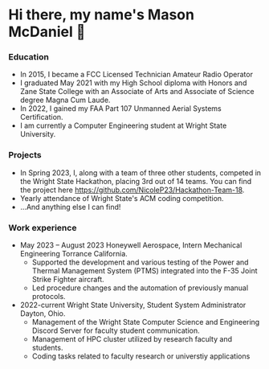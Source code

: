 # Hi there, my name's Mason McDaniel 👋


### Education
- In 2015, I became a FCC Licensed Technician Amateur Radio Operator
- I graduated May 2021 with my High School diploma with Honors and Zane State College with an Associate of Arts and Associate of Science degree Magna Cum Laude.
- In 2022, I gained my FAA Part 107 Unmanned Aerial Systems Certification.
- I am currently a Computer Engineering student at Wright State University.


### Projects
- In Spring 2023, I, along with a team of three other students, competed in the Wright State Hackathon, placing 3rd out of 14 teams. You can find the project here https://github.com/NicoleP23/Hackathon-Team-18.
- Yearly attendance of Wright State's ACM coding competition.
- ...And anything else I can find!


### Work experience
- May 2023 – August 2023 Honeywell Aerospace, Intern Mechanical Engineering Torrance California.
    - Supported the development and various testing of the Power and Thermal Management System (PTMS) integrated into the F-35 Joint Strike Fighter aircraft.
    - Led procedure changes and the automation of previously manual protocols.
- 2022-current Wright State University, Student System Administrator Dayton, Ohio.
    - Management of the Wright State Computer Science and Engineering Discord Server for faculty student communication.
    - Management of HPC cluster utilized by research faculty and students.
    - Coding tasks related to faculty research or universtiy applications
